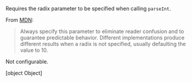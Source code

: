 Requires the radix parameter to be specified when calling `parseInt`.


From [MDN](https://developer.mozilla.org/en-US/docs/Web/JavaScript/Reference/Global_Objects/parseInt):
> Always specify this parameter to eliminate reader confusion and to guarantee predictable behavior.
> Different implementations produce different results when a radix is not specified, usually defaulting the value to 10.

Not configurable.

[object Object]